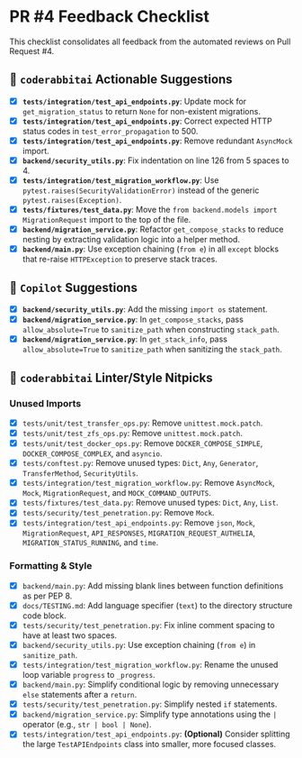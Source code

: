 # PR #4 Feedback Checklist

This checklist consolidates all feedback from the automated reviews on Pull Request #4.

## 🤖 `coderabbitai` Actionable Suggestions

- [x] **`tests/integration/test_api_endpoints.py`**: Update mock for `get_migration_status` to return `None` for non-existent migrations.
- [x] **`tests/integration/test_api_endpoints.py`**: Correct expected HTTP status codes in `test_error_propagation` to 500.
- [x] **`tests/integration/test_api_endpoints.py`**: Remove redundant `AsyncMock` import.
- [x] **`backend/security_utils.py`**: Fix indentation on line 126 from 5 spaces to 4.
- [x] **`tests/integration/test_migration_workflow.py`**: Use `pytest.raises(SecurityValidationError)` instead of the generic `pytest.raises(Exception)`.
- [x] **`tests/fixtures/test_data.py`**: Move the `from backend.models import MigrationRequest` import to the top of the file.
- [x] **`backend/migration_service.py`**: Refactor `get_compose_stacks` to reduce nesting by extracting validation logic into a helper method.
- [x] **`backend/main.py`**: Use exception chaining (`from e`) in all `except` blocks that re-raise `HTTPException` to preserve stack traces.

## 🤖 `Copilot` Suggestions

- [x] **`backend/security_utils.py`**: Add the missing `import os` statement.
- [x] **`backend/migration_service.py`**: In `get_compose_stacks`, pass `allow_absolute=True` to `sanitize_path` when constructing `stack_path`.
- [x] **`backend/migration_service.py`**: In `get_stack_info`, pass `allow_absolute=True` to `sanitize_path` when sanitizing the `stack_path`.

## 🧹 `coderabbitai` Linter/Style Nitpicks

### Unused Imports
- [x] `tests/unit/test_transfer_ops.py`: Remove `unittest.mock.patch`.
- [x] `tests/unit/test_zfs_ops.py`: Remove `unittest.mock.patch`.
- [x] `tests/unit/test_docker_ops.py`: Remove `DOCKER_COMPOSE_SIMPLE`, `DOCKER_COMPOSE_COMPLEX`, and `asyncio`.
- [x] `tests/conftest.py`: Remove unused types: `Dict`, `Any`, `Generator`, `TransferMethod`, `SecurityUtils`.
- [x] `tests/integration/test_migration_workflow.py`: Remove `AsyncMock`, `Mock`, `MigrationRequest`, and `MOCK_COMMAND_OUTPUTS`.
- [x] `tests/fixtures/test_data.py`: Remove unused types: `Dict`, `Any`, `List`.
- [x] `tests/security/test_penetration.py`: Remove `Mock`.
- [x] `tests/integration/test_api_endpoints.py`: Remove `json`, `Mock`, `MigrationRequest`, `API_RESPONSES`, `MIGRATION_REQUEST_AUTHELIA`, `MIGRATION_STATUS_RUNNING`, and `time`.

### Formatting & Style
- [x] `backend/main.py`: Add missing blank lines between function definitions as per PEP 8.
- [x] `docs/TESTING.md`: Add language specifier (`text`) to the directory structure code block.
- [x] `tests/security/test_penetration.py`: Fix inline comment spacing to have at least two spaces.
- [x] `backend/security_utils.py`: Use exception chaining (`from e`) in `sanitize_path`.
- [x] `tests/integration/test_migration_workflow.py`: Rename the unused loop variable `progress` to `_progress`.
- [x] `backend/main.py`: Simplify conditional logic by removing unnecessary `else` statements after a `return`.
- [x] `tests/security/test_penetration.py`: Simplify nested `if` statements.
- [x] `backend/migration_service.py`: Simplify type annotations using the `|` operator (e.g., `str | bool | None`).
- [x] `tests/integration/test_api_endpoints.py`: **(Optional)** Consider splitting the large `TestAPIEndpoints` class into smaller, more focused classes. 